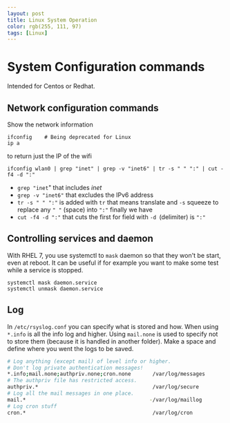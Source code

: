 ```yaml
---
layout: post
title: Linux System Operation
color: rgb(255, 111, 97)
tags: [Linux]
---
```


# System Configuration commands

Intended for Centos or Redhat.

## Network configuration commands

Show the network information

	ifconfig    # Being deprecated for Linux
	ip a

to return just the IP of the wifi 

	ifconfig wlan0 | grep "inet" | grep -v "inet6" | tr -s " " ":" | cut -f4 -d ":"

- `grep "inet`"  that includes *inet* 
- `grep -v "inet6"` that excludes the IPv6 address
- `tr -s " " ":"` is added with `tr` that means translate and `-s` squeeze to replace any `" "` (space) into `":"` finally we have 
- `cut -f4 -d ":"` that cuts the first for field with `-d `(delimiter) is `":"`


## Controlling services and daemon

With RHEL 7, you use systemctl to `mask` daemon so that they won't be start, even at reboot. It can be useful if for example you want to make some test while a service is stopped.

```
systemctl mask daemon.service
systemctl unmask daemon.service
```

## Log
 
In `/etc/rsyslog.conf` you can specify what is stored and how.
When using `*.info` is all the info log and higher. Using `mail.none` is used to specify not to store them (because it is handled in another folder). Make a space and define where you went the logs to be saved.
 
```bash
# Log anything (except mail) of level info or higher.
# Don't log private authentication messages!
*.info;mail.none;authpriv.none;cron.none       /var/log/messages
# The authpriv file has restricted access.
authpriv.*                                     /var/log/secure
# Log all the mail messages in one place.
mail.*                                        -/var/log/maillog
# Log cron stuff
cron.*                                         /var/log/cron
``` 
